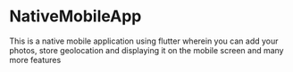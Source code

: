 # NativeMobileApp
This is a native mobile application using flutter wherein you can add your photos, store geolocation and displaying it on the mobile screen and many more features
